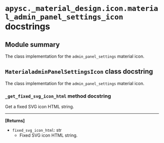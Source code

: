 # `apysc._material_design.icon.material_admin_panel_settings_icon` docstrings

## Module summary

The class implementation for the `admin_panel_settings` material icon.

## `MaterialadminPanelSettingsIcon` class docstring

The class implementation for the `admin_panel_settings` material icon.

### `_get_fixed_svg_icon_html` method docstring

Get a fixed SVG icon HTML string.<hr>

**[Returns]**

- `fixed_svg_icon_html`: str
  - Fixed SVG icon HTML string.